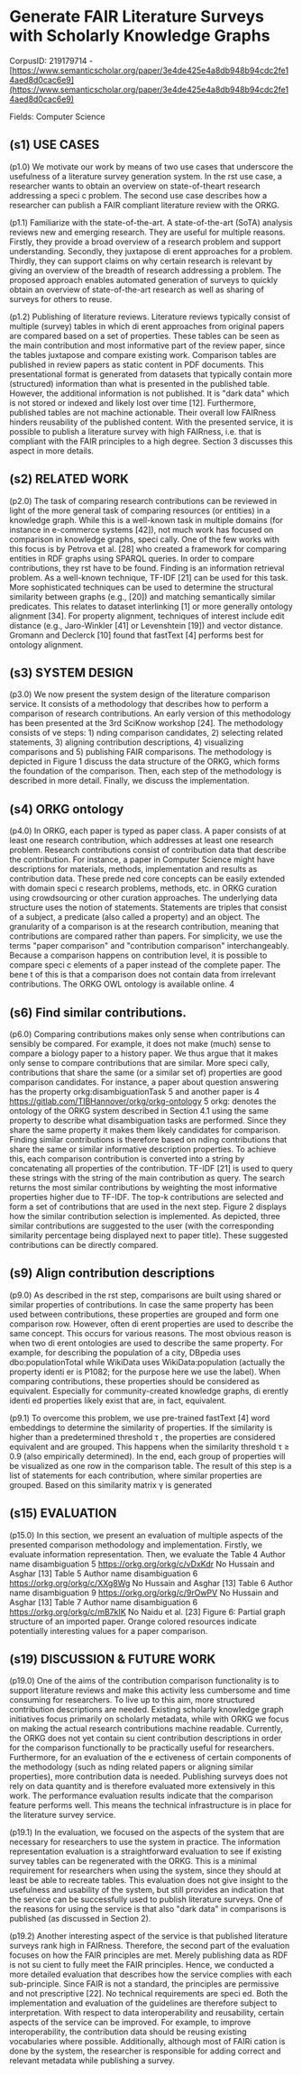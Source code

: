 # Generate FAIR Literature Surveys with Scholarly Knowledge Graphs

CorpusID: 219179714 - [https://www.semanticscholar.org/paper/3e4de425e4a8db948b94cdc2fe14aed8d0cac6e9](https://www.semanticscholar.org/paper/3e4de425e4a8db948b94cdc2fe14aed8d0cac6e9)

Fields: Computer Science

## (s1) USE CASES
(p1.0) We motivate our work by means of two use cases that underscore the usefulness of a literature survey generation system. In the rst use case, a researcher wants to obtain an overview on state-of-theart research addressing a speci c problem. The second use case describes how a researcher can publish a FAIR compliant literature review with the ORKG.

(p1.1) Familiarize with the state-of-the-art. A state-of-the-art (SoTA) analysis reviews new and emerging research. They are useful for multiple reasons. Firstly, they provide a broad overview of a research problem and support understanding. Secondly, they juxtapose di erent approaches for a problem. Thirdly, they can support claims on why certain research is relevant by giving an overview of the breadth of research addressing a problem. The proposed approach enables automated generation of surveys to quickly obtain an overview of state-of-the-art research as well as sharing of surveys for others to reuse.

(p1.2) Publishing of literature reviews. Literature reviews typically consist of multiple (survey) tables in which di erent approaches from original papers are compared based on a set of properties. These tables can be seen as the main contribution and most informative part of the review paper, since the tables juxtapose and compare existing work. Comparison tables are published in review papers as static content in PDF documents. This presentational format is generated from datasets that typically contain more (structured) information than what is presented in the published table. However, the additional information is not published. It is "dark data" which is not stored or indexed and likely lost over time [12]. Furthermore, published tables are not machine actionable. Their overall low FAIRness hinders reusability of the published content. With the presented service, it is possible to publish a literature survey with high FAIRness, i.e. that is compliant with the FAIR principles to a high degree. Section 3 discusses this aspect in more details.
## (s2) RELATED WORK
(p2.0) The task of comparing research contributions can be reviewed in light of the more general task of comparing resources (or entities) in a knowledge graph. While this is a well-known task in multiple domains (for instance in e-commerce systems [42]), not much work has focused on comparison in knowledge graphs, speci cally. One of the few works with this focus is by Petrova et al. [28] who created a framework for comparing entities in RDF graphs using SPARQL queries. In order to compare contributions, they rst have to be found. Finding is an information retrieval problem. As a well-known technique, TF-IDF [21] can be used for this task. More sophisticated techniques can be used to determine the structural similarity between graphs (e.g., [20]) and matching semantically similar predicates. This relates to dataset interlinking [1] or more generally ontology alignment [34]. For property alignment, techniques of interest include edit distance (e.g., Jaro-Winkler [41] or Levenshtein [19]) and vector distance. Gromann and Declerck [10] found that fastText [4] performs best for ontology alignment.
## (s3) SYSTEM DESIGN
(p3.0) We now present the system design of the literature comparison service. It consists of a methodology that describes how to perform a comparison of research contributions. An early version of this methodology has been presented at the 3rd SciKnow workshop [24]. The methodology consists of ve steps: 1) nding comparison candidates, 2) selecting related statements, 3) aligning contribution descriptions, 4) visualizing comparisons and 5) publishing FAIR comparisons. The methodology is depicted in Figure 1  discuss the data structure of the ORKG, which forms the foundation of the comparison. Then, each step of the methodology is described in more detail. Finally, we discuss the implementation.
## (s4) ORKG ontology
(p4.0) In ORKG, each paper is typed as paper class. A paper consists of at least one research contribution, which addresses at least one research problem. Research contributions consist of contribution data that describe the contribution. For instance, a paper in Computer Science might have descriptions for materials, methods, implementation and results as contribution data. These prede ned core concepts can be easily extended with domain speci c research problems, methods, etc. in ORKG curation using crowdsourcing or other curation approaches. The underlying data structure uses the notion of statements. Statements are triples that consist of a subject, a predicate (also called a property) and an object. The granularity of a comparison is at the research contribution, meaning that contributions are compared rather than papers. For simplicity, we use the terms "paper comparison" and "contribution comparison" interchangeably. Because a comparison happens on contribution level, it is possible to compare speci c elements of a paper instead of the complete paper. The bene t of this is that a comparison does not contain data from irrelevant contributions. The ORKG OWL ontology is available online. 4 
## (s6) Find similar contributions.
(p6.0) Comparing contributions makes only sense when contributions can sensibly be compared. For example, it does not make (much) sense to compare a biology paper to a history paper. We thus argue that it makes only sense to compare contributions that are similar. More speci cally, contributions that share the same (or a similar set of) properties are good comparison candidates. For instance, a paper about question answering has the property orkg:disambiguationTask 5 and another paper is 4 https://gitlab.com/TIBHannover/orkg/orkg-ontology 5 orkg: denotes the ontology of the ORKG system described in Section 4.1  using the same property to describe what disambiguation tasks are performed. Since they share the same property it makes them likely candidates for comparison. Finding similar contributions is therefore based on nding contributions that share the same or similar informative description properties. To achieve this, each comparison contribution is converted into a string by concatenating all properties of the contribution. TF-IDF [21] is used to query these strings with the string of the main contribution as query. The search returns the most similar contributions by weighting the most informative properties higher due to TF-IDF. The top-k contributions are selected and form a set of contributions that are used in the next step. Figure 2 displays how the similar contribution selection is implemented. As depicted, three similar contributions are suggested to the user (with the corresponding similarity percentage being displayed next to paper title). These suggested contributions can be directly compared.
## (s9) Align contribution descriptions
(p9.0) As described in the rst step, comparisons are built using shared or similar properties of contributions. In case the same property has been used between contributions, these properties are grouped and form one comparison row. However, often di erent properties are used to describe the same concept. This occurs for various reasons. The most obvious reason is when two di erent ontologies are used to describe the same property. For example, for describing the population of a city, DBpedia uses dbo:populationTotal while WikiData uses WikiData:population (actually the property identi er is P1082; for the purpose here we use the label). When comparing contributions, these properties should be considered as equivalent. Especially for community-created knowledge graphs, di erently identi ed properties likely exist that are, in fact, equivalent.

(p9.1) To overcome this problem, we use pre-trained fastText [4] word embeddings to determine the similarity of properties. If the similarity is higher than a predetermined threshold τ , the properties are considered equivalent and are grouped. This happens when the similarity threshold τ ≥ 0.9 (also empirically determined). In the end, each group of properties will be visualized as one row in the comparison table. The result of this step is a list of statements for each contribution, where similar properties are grouped. Based on this similarity matrix γ is generated
## (s15) EVALUATION
(p15.0) In this section, we present an evaluation of multiple aspects of the presented comparison methodology and implementation. Firstly, we evaluate information representation. Then, we evaluate the  Table 4 Author name disambiguation 5 https://orkg.org/orkg/c/vDxKdr No Hussain and Asghar [13] Table 5 Author name disambiguation 6 https://orkg.org/orkg/c/XXg8Wg No Hussain and Asghar [13] Table 6 Author name disambiguation 9 https://orkg.org/orkg/c/9rOwPV No Hussain and Asghar [13] Table 7 Author name disambiguation 6 https://orkg.org/orkg/c/mB7kIK No Naidu et al. [23] Figure 6: Partial graph structure of an imported paper. Orange colored resources indicate potentially interesting values for a paper comparison.
## (s19) DISCUSSION & FUTURE WORK
(p19.0) One of the aims of the contribution comparison functionality is to support literature reviews and make this activity less cumbersome and time consuming for researchers. To live up to this aim, more structured contribution descriptions are needed. Existing scholarly knowledge graph initiatives focus primarily on scholarly metadata, while with ORKG we focus on making the actual research contributions machine readable. Currently, the ORKG does not yet contain su cient contribution descriptions in order for the comparison functionally to be practically useful for researchers. Furthermore, for an evaluation of the e ectiveness of certain components of the methodology (such as nding related papers or aligning similar properties), more contribution data is needed. Publishing surveys does not rely on data quantity and is therefore evaluated more extensively in this work. The performance evaluation results indicate that the comparison feature performs well. This means the technical infrastructure is in place for the literature survey service.

(p19.1) In the evaluation, we focused on the aspects of the system that are necessary for researchers to use the system in practice. The information representation evaluation is a straightforward evaluation to see if existing survey tables can be regenerated with the ORKG. This is a minimal requirement for researchers when using the system, since they should at least be able to recreate tables. This evaluation does not give insight to the usefulness and usability of the system, but still provides an indication that the service can be successfully used to publish literature surveys. One of the reasons for using the service is that also "dark data" in comparisons is published (as discussed in Section 2).

(p19.2) Another interesting aspect of the service is that published literature surveys rank high in FAIRness. Therefore, the second part of the evaluation focuses on how the FAIR principles are met. Merely publishing data as RDF is not su cient to fully meet the FAIR principles. Hence, we conducted a more detailed evaluation that describes how the service complies with each sub-principle. Since FAIR is not a standard, the principles are permissive and not prescriptive [22]. No technical requirements are speci ed. Both the implementation and evaluation of the guidelines are therefore subject to interpretation. With respect to data interoperability and reusability, certain aspects of the service can be improved. For example, to improve interoperability, the contribution data should be reusing existing vocabularies where possible. Additionally, although most of FAIRi cation is done by the system, the researcher is responsible for adding correct and relevant metadata while publishing a survey.
